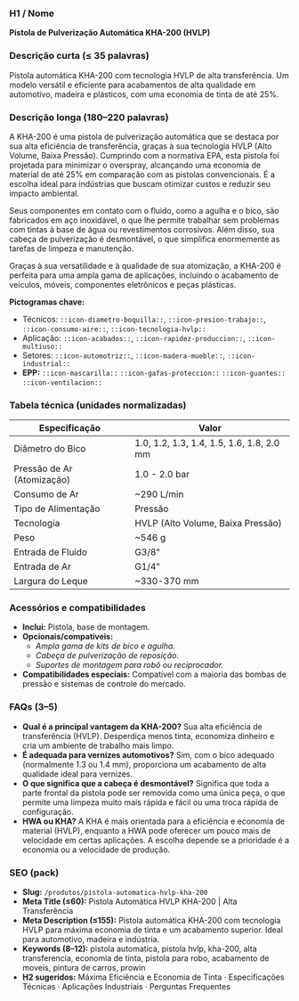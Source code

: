 ### H1 / Nome
**Pistola de Pulverização Automática KHA-200 (HVLP)**

### Descrição curta (≤ 35 palavras)
Pistola automática KHA-200 com tecnologia HVLP de alta transferência. Um modelo versátil e eficiente para acabamentos de alta qualidade em automotivo, madeira e plásticos, com uma economia de tinta de até 25%.

### Descrição longa (180–220 palavras)
A KHA-200 é uma pistola de pulverização automática que se destaca por sua alta eficiência de transferência, graças à sua tecnologia HVLP (Alto Volume, Baixa Pressão). Cumprindo com a normativa EPA, esta pistola foi projetada para minimizar o overspray, alcançando uma economia de material de até 25% em comparação com as pistolas convencionais. É a escolha ideal para indústrias que buscam otimizar custos e reduzir seu impacto ambiental.

Seus componentes em contato com o fluido, como a agulha e o bico, são fabricados em aço inoxidável, o que lhe permite trabalhar sem problemas com tintas à base de água ou revestimentos corrosivos. Além disso, sua cabeça de pulverização é desmontável, o que simplifica enormemente as tarefas de limpeza e manutenção.

Graças à sua versatilidade e à qualidade de sua atomização, a KHA-200 é perfeita para uma ampla gama de aplicações, incluindo o acabamento de veículos, móveis, componentes eletrônicos e peças plásticas.

**Pictogramas chave:**
- Técnicos: `::icon-diametro-boquilla::`, `::icon-presion-trabajo::`, `::icon-consumo-aire::`, `::icon-tecnologia-hvlp::`
- Aplicação: `::icon-acabados::`, `::icon-rapidez-produccion::`, `::icon-multiuso::`
- Setores: `::icon-automotriz::`, `::icon-madera-mueble::`, `::icon-industrial::`
- **EPP:** `::icon-mascarilla::` `::icon-gafas-proteccion::` `::icon-guantes::` `::icon-ventilacion::`

### Tabela técnica (unidades normalizadas)
| **Especificação** | **Valor** |
|---|---|
| Diâmetro do Bico | 1.0, 1.2, 1.3, 1.4, 1.5, 1.6, 1.8, 2.0 mm |
| Pressão de Ar (Atomização) | 1.0 - 2.0 bar |
| Consumo de Ar | ~290 L/min |
| Tipo de Alimentação | Pressão |
| Tecnologia | HVLP (Alto Volume, Baixa Pressão) |
| Peso | ~546 g |
| Entrada de Fluido | G3/8" |
| Entrada de Ar | G1/4" |
| Largura do Leque | ~330-370 mm |

### Acessórios e compatibilidades
- **Inclui:** Pistola, base de montagem.
- **Opcionais/compatíveis:**
  - *Ampla gama de kits de bico e agulha.*
  - *Cabeça de pulverização de reposição.*
  - *Suportes de montagem para robô ou reciprocador.*
- **Compatibilidades especiais:** Compatível com a maioria das bombas de pressão e sistemas de controle do mercado.

### FAQs (3–5)
- **Qual é a principal vantagem da KHA-200?** Sua alta eficiência de transferência (HVLP). Desperdiça menos tinta, economiza dinheiro e cria um ambiente de trabalho mais limpo.
- **É adequada para vernizes automotivos?** Sim, com o bico adequado (normalmente 1.3 ou 1.4 mm), proporciona um acabamento de alta qualidade ideal para vernizes.
- **O que significa que a cabeça é desmontável?** Significa que toda a parte frontal da pistola pode ser removida como uma única peça, o que permite uma limpeza muito mais rápida e fácil ou uma troca rápida de configuração.
- **HWA ou KHA?** A KHA é mais orientada para a eficiência e economia de material (HVLP), enquanto a HWA pode oferecer um pouco mais de velocidade em certas aplicações. A escolha depende se a prioridade é a economia ou a velocidade de produção.

### SEO (pack)
- **Slug:** `/produtos/pistola-automatica-hvlp-kha-200`
- **Meta Title (≤60):** Pistola Automática HVLP KHA-200 | Alta Transferência
- **Meta Description (≤155):** Pistola automática KHA-200 com tecnologia HVLP para máxima economia de tinta e um acabamento superior. Ideal para automotivo, madeira e indústria.
- **Keywords (8–12):** pistola automatica, pistola hvlp, kha-200, alta transferencia, economia de tinta, pistola para robo, acabamento de moveis, pintura de carros, prowin
- **H2 sugeridos:** Máxima Eficiência e Economia de Tinta · Especificações Técnicas · Aplicações Industriais · Perguntas Frequentes